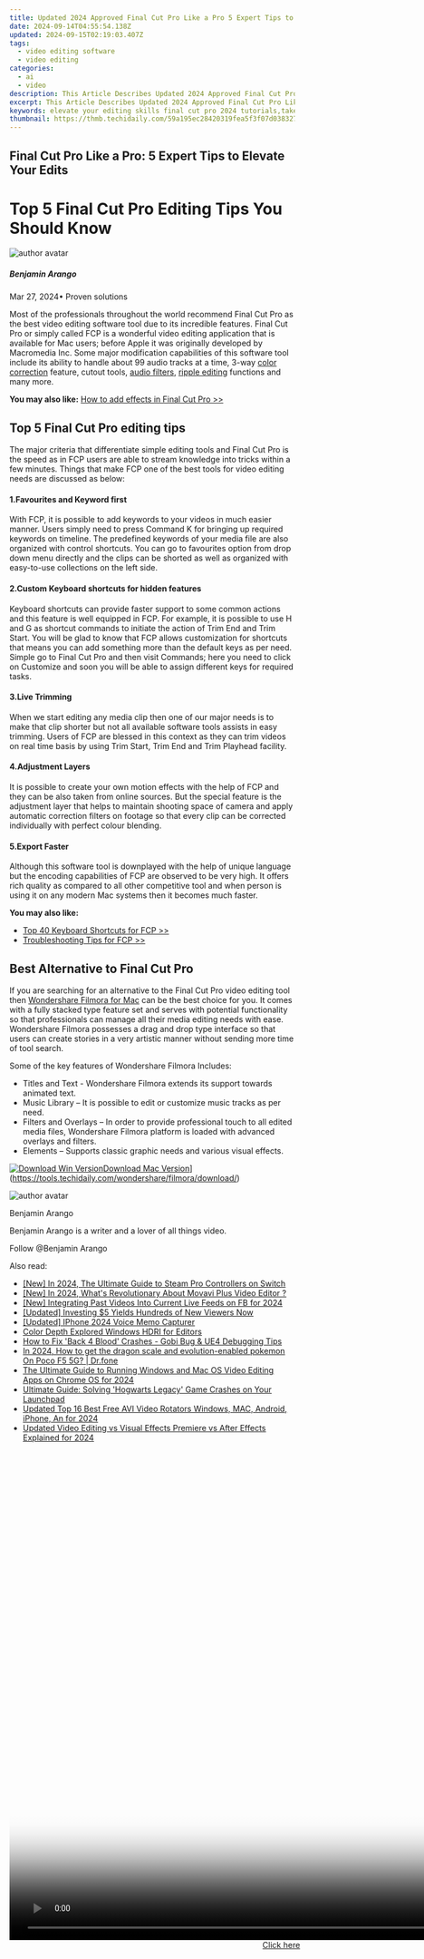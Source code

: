 ```yaml
---
title: Updated 2024 Approved Final Cut Pro Like a Pro 5 Expert Tips to Elevate Your Edits
date: 2024-09-14T04:55:54.138Z
updated: 2024-09-15T02:19:03.407Z
tags: 
  - video editing software
  - video editing
categories: 
  - ai
  - video
description: This Article Describes Updated 2024 Approved Final Cut Pro Like a Pro 5 Expert Tips to Elevate Your Edits
excerpt: This Article Describes Updated 2024 Approved Final Cut Pro Like a Pro 5 Expert Tips to Elevate Your Edits
keywords: elevate your editing skills final cut pro 2024 tutorials,take your editing to the next level 5 expert final cut pro tips,final cut pro like a pro 5 expert tips to elevate your edits,elevate your video editing game top 5 final cut pro tips and tricks,take your editing to the next level 5 final cut pro hacks,take your editing to the next level advanced jump cuts in final cut pro x,elevate your edit 5 advanced final cut pro techniques to try now
thumbnail: https://thmb.techidaily.com/59a195ec28420319fea5f3f07d0383273230910a4a9660ef6c59333c64bce5cd.jpg
---
```


## Final Cut Pro Like a Pro: 5 Expert Tips to Elevate Your Edits

# Top 5 Final Cut Pro Editing Tips You Should Know

![author avatar](https://images.wondershare.com/filmora/article-images/benjamin-arango-author.jpg)

##### Benjamin Arango

 Mar 27, 2024• Proven solutions

Most of the professionals throughout the world recommend Final Cut Pro as the best video editing software tool due to its incredible features. Final Cut Pro or simply called FCP is a wonderful video editing application that is available for Mac users; before Apple it was originally developed by Macromedia Inc. Some major modification capabilities of this software tool include its ability to handle about 99 audio tracks at a time, 3-way [color correction](https://tools.techidaily.com/wondershare/filmora/download/) feature, cutout tools, [audio filters](https://tools.techidaily.com/wondershare/filmora/download/), [ripple editing](https://tools.techidaily.com/wondershare/filmora/download/) functions and many more.

**You may also like:** [How to add effects in Final Cut Pro >>](https://tools.techidaily.com/wondershare/filmora/download/)

## Top 5 Final Cut Pro editing tips

The major criteria that differentiate simple editing tools and Final Cut Pro is the speed as in FCP users are able to stream knowledge into tricks within a few minutes. Things that make FCP one of the best tools for video editing needs are discussed as below:

#### 1.Favourites and Keyword first

With FCP, it is possible to add keywords to your videos in much easier manner. Users simply need to press Command K for bringing up required keywords on timeline. The predefined keywords of your media file are also organized with control shortcuts. You can go to favourites option from drop down menu directly and the clips can be shorted as well as organized with easy-to-use collections on the left side.

#### 2.Custom Keyboard shortcuts for hidden features

Keyboard shortcuts can provide faster support to some common actions and this feature is well equipped in FCP. For example, it is possible to use H and G as shortcut commands to initiate the action of Trim End and Trim Start. You will be glad to know that FCP allows customization for shortcuts that means you can add something more than the default keys as per need. Simple go to Final Cut Pro and then visit Commands; here you need to click on Customize and soon you will be able to assign different keys for required tasks.

#### 3.Live Trimming

When we start editing any media clip then one of our major needs is to make that clip shorter but not all available software tools assists in easy trimming. Users of FCP are blessed in this context as they can trim videos on real time basis by using Trim Start, Trim End and Trim Playhead facility.

#### 4.Adjustment Layers

It is possible to create your own motion effects with the help of FCP and they can be also taken from online sources. But the special feature is the adjustment layer that helps to maintain shooting space of camera and apply automatic correction filters on footage so that every clip can be corrected individually with perfect colour blending.

#### 5.Export Faster

Although this software tool is downplayed with the help of unique language but the encoding capabilities of FCP are observed to be very high. It offers rich quality as compared to all other competitive tool and when person is using it on any modern Mac systems then it becomes much faster.

**You may also like:**

* [Top 40 Keyboard Shortcuts for FCP >>](https://tools.techidaily.com/wondershare/filmora/download/)
* [Troubleshooting Tips for FCP >>](https://tools.techidaily.com/wondershare/filmora/download/)

## Best Alternative to Final Cut Pro

If you are searching for an alternative to the Final Cut Pro video editing tool then [Wondershare Filmora for Mac](https://tools.techidaily.com/wondershare/filmora/download/) can be the best choice for you. It comes with a fully stacked type feature set and serves with potential functionality so that professionals can manage all their media editing needs with ease. Wondershare Filmora possesses a drag and drop type interface so that users can create stories in a very artistic manner without sending more time of tool search.

Some of the key features of Wondershare Filmora Includes:

* Titles and Text - Wondershare Filmora extends its support towards animated text.
* Music Library – It is possible to edit or customize music tracks as per need.
* Filters and Overlays – In order to provide professional touch to all edited media files, Wondershare Filmora platform is loaded with advanced overlays and filters.
* Elements – Supports classic graphic needs and various visual effects.

[![Download Win Version](https://images.wondershare.com/filmora/guide/download-btn-win.jpg)](https://tools.techidaily.com/wondershare/filmora/download/)[Download Mac Version](https://images.wondershare.com/filmora/guide/download-btn-mac.jpg)](https://tools.techidaily.com/wondershare/filmora/download/)

![author avatar](https://images.wondershare.com/filmora/article-images/benjamin-arango-author.jpg)

Benjamin Arango

Benjamin Arango is a writer and a lover of all things video.

Follow @Benjamin Arango

<ins class="adsbygoogle"
      style="display:block"
      data-ad-client="ca-pub-7571918770474297"
      data-ad-slot="8358498916"
      data-ad-format="auto"
      data-full-width-responsive="true"></ins>

<span class="atpl-alsoreadstyle">Also read:</span>
<div><ul>
<li><a href="https://digital-screen-recording.techidaily.com/new-in-2024-the-ultimate-guide-to-steam-pro-controllers-on-switch/"><u>[New] In 2024, The Ultimate Guide to Steam Pro Controllers on Switch</u></a></li>
<li><a href="https://fox-helps.techidaily.com/new-in-2024-whats-revolutionary-about-movavi-plus-video-editor/"><u>[New] In 2024, What's Revolutionary About Movavi Plus Video Editor ?</u></a></li>
<li><a href="https://facebook-video-recording.techidaily.com/new-integrating-past-videos-into-current-live-feeds-on-fb-for-2024/"><u>[New] Integrating Past Videos Into Current Live Feeds on FB for 2024</u></a></li>
<li><a href="https://facebook-video-footage.techidaily.com/updated-investing-5-yields-hundreds-of-new-viewers-now/"><u>[Updated] Investing $5 Yields Hundreds of New Viewers Now</u></a></li>
<li><a href="https://extra-support.techidaily.com/updated-iphone-2024-voice-memo-capturer/"><u>[Updated] IPhone 2024 Voice Memo Capturer</u></a></li>
<li><a href="https://extra-information.techidaily.com/color-depth-explored-windows-hdri-for-editors/"><u>Color Depth Explored Windows HDRI for Editors</u></a></li>
<li><a href="https://video-content-creator.techidaily.com/how-to-fix-back-4-blood-crashes-gobi-bug-and-ue4-debugging-tips/"><u>How to Fix 'Back 4 Blood' Crashes - Gobi Bug & UE4 Debugging Tips</u></a></li>
<li><a href="https://pokemon-go-android.techidaily.com/in-2024-how-to-get-the-dragon-scale-and-evolution-enabled-pokemon-on-poco-f5-5g-drfone-by-drfone-virtual-android/"><u>In 2024, How to get the dragon scale and evolution-enabled pokemon On Poco F5 5G? | Dr.fone</u></a></li>
<li><a href="https://video-content-creator.techidaily.com/the-ultimate-guide-to-running-windows-and-mac-os-video-editing-apps-on-chrome-os-for-2024/"><u>The Ultimate Guide to Running Windows and Mac OS Video Editing Apps on Chrome OS for 2024</u></a></li>
<li><a href="https://win-able.techidaily.com/ultimate-guide-solving-hogwarts-legacy-game-crashes-on-your-launchpad/"><u>Ultimate Guide: Solving 'Hogwarts Legacy' Game Crashes on Your Launchpad</u></a></li>
<li><a href="https://video-content-creator.techidaily.com/updated-top-16-best-free-avi-video-rotators-windows-mac-android-iphone-an-for-2024/"><u>Updated Top 16 Best Free AVI Video Rotators Windows, MAC, Android, iPhone, An for 2024</u></a></li>
<li><a href="https://video-content-creator.techidaily.com/updated-video-editing-vs-visual-effects-premiere-vs-after-effects-explained-for-2024/"><u>Updated Video Editing vs Visual Effects Premiere vs After Effects Explained for 2024</u></a></li>
</ul></div>

<!-- affiliate ads begin -->
<span id="701707">
					<video width="1536" height="864" style="cursor:pointer"
           poster="//a.impactradius-go.com/display-clicktoplayimage/701707.png"
           onclick="if(!this.playClicked){this.play();this.setAttribute('controls',true);this.playClicked=true;}">
	   <source src="//a.impactradius-go.com/display-ad/7443-701707">
	   <img src="//a.impactradius-go.com/display-clicktoplayimage/701707.png" style="border: none; height: 100%; width: 100%; object-fit: contain">
	</video>
	<div style="width:960px;text-align:center"><a href="javascript:window.open(decodeURIComponent('https%3A%2F%2Fappsumo.8odi.net%2Fc%2F5597632%2F701707%2F7443'), '_blank');void(0);">Click here</a></div>
</span>
<img height="0" width="0" src="https://imp.pxf.io/i/5597632/701707/7443" style="position:absolute;visibility:hidden;" border="0" />
<!-- affiliate ads end -->

